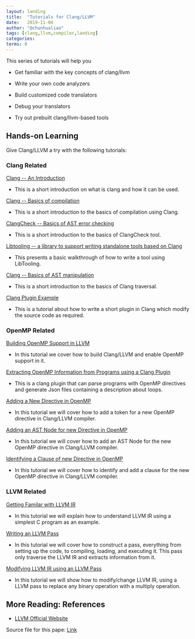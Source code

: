```yaml
---
layout: landing
title:  "Tutorials for Clang/LLVM"
date:   2019-11-06
author: "@chunhualiao"
tags: [clang,llvm,compiler,landing]
categories:
terms: 0
---
```

This series of tutorials will help you
  
  * Get familiar with the key concepts of clang/llvm

  * Write your own code analyzers

  * Build customized code translators

  * Debug your translators
  
  * Try out prebuilt clang/llvm-based tools

## Hands-on Learning
Give Clang/LLVM a try with the following tutorials:

### Clang Related
[Clang -- An Introduction](/clang-intro) 
  * This is a short introduction on what is clang and how it can be used.

[Clang -- Basics of compilation](/clang-basics)
  * This is a short introduction to the basics of compilation using Clang.

[ClangCheck -- Basics of AST error checking](/clang-check)
  * This is a short introduction to the basics of ClangCheck tool. 

[Libtooling -- a library to support writing standalone tools based on Clang](/libtooling)
  * This presents a basic walkthrough of how to write a tool using LibTooling.

[Clang -- Basics of AST manipulation](/clang-AST-basics)
  * This is a short introduction to the basics of Clang traversal.

[Clang Plugin Example](/clang-plugin)
  * This is a tutorial about how to write a short plugin in Clang which modify the source code as required.

### OpenMP Related

[Building OpenMP Support in LLVM](/llvm-openmp-build)
  * In this tutorial we cover how to build Clang/LLVM and enable OpenMP support in it.

[Extracting OpenMP Information from Programs using a Clang Plugin](/openmp-extractor)
  * This is a clang plugin that can parse programs with OpenMP directives and generate Json files containing a description about loops.

[Adding a New Directive in OpenMP](/clang-new-directive)
  * In this tutorial we will cover how to add a token for a new OpenMP directive in Clang/LLVM compiler.

[Adding an AST Node for new Directive in OpenMP](/clang-ast-node)
  * In this tutorial we will cover how to add an AST Node for the new OpenMP directive in Clang/LLVM compiler.

[Identifying a Clause of new Directive in OpenMP](/clang-clause) 
  * In this tutorial we will cover how to identify and add a clause for the new OpenMP directive in Clang/LLVM compiler.

### LLVM Related

[Getting Familar with LLVM IR](/llvm-ir)
  *  In this tutorial we will explain how to understand LLVM IR using a simplest C program as an example.

[Writing an LLVM Pass](/llvm-pass)
  *  In this tutorial we will cover how to construct a pass, everything from setting up the code, to compiling, loading, and executing it. This pass only traverse the LLVM IR and extracts information from it. 

[Modifying LLVM IR using an LLVM Pass](/llvm-ir-mod)
  *  In this tutorial we will show how to modify/change LLVM IR, using a LLVM pass to replace any binary operation with a multiply operation.

## More Reading: References
  * [LLVM Official Website](https://www.llvm.org/)
  
Source file for this pape: [Link](https://github.com/freeCompilerCamp/freecompilercamp.github.io/blob/master/_posts/2019-11-06-clang-llvm-landing.markdown)
